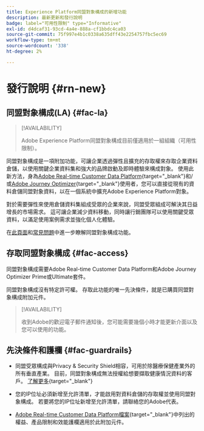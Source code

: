 ```yaml
---
title: Experience Platform同盟對象構成的新增功能
description: 最新更新和發行說明
badge: label="可用性限制" type="Informative"
exl-id: d4dcaf31-93cd-4a4e-888a-cf1bbdc4ca03
source-git-commit: 75f997e4b1c0338a635dff43e2254757fbc5ec69
workflow-type: tm+mt
source-wordcount: '338'
ht-degree: 2%

---
```


# 發行說明 {#rn-new}

## 同盟對象構成(LA) {#fac-la}

>[!AVAILABILITY]
>
>Adobe Experience Platform同盟對象構成目前僅適用於一組組織（可用性限制）。
>

同盟對象構成是一項附加功能，可讓企業透過彈性且擴充的存取權來存取企業資料倉儲，以使用關鍵企業資料集和強大的品牌啟動及即時體驗來構成對象。 使用此新方法，身為[Adobe Real-time Customer Data Platform](https://experienceleague.adobe.com/en/docs/experience-platform/segmentation/home){target="_blank"}和/或[Adobe Journey Optimizer](https://experienceleague.adobe.com/zh-hant/docs/journey-optimizer/using/ajo-home){target="_blank"}使用者，您可以直接從現有的資料倉儲同盟對象資料，以在一個系統中擴充Adobe Experience Platform對象。

對於需要彈性來使用倉儲資料集組成受眾的企業來說，同盟受眾組成可解決其日益增長的市場需求。 這可讓企業減少資料移動，同時讓行銷團隊可以使用關鍵受眾資料，以滿足使用案例需求並強化個人化體驗。  

在[此頁面](get-started.md)和[常見問題](get-started.md#faq)中進一步瞭解同盟對象構成功能。

## 存取同盟對象構成 {#fac-access}

同盟對象構成需要Adobe Real-time Customer Data Platform和Adobe Journey Optimizer Prime或Ultimate套件。

同盟對象構成沒有特定許可權。 存取此功能的唯一先決條件，就是已購買同盟對象構成附加元件。

>[!AVAILABILITY]
>
>收到Adobe的歡迎電子郵件通知後，您可能需要幾個小時才能更新介面以及您可以使用的功能。
>

## 先決條件和護欄 {#fac-guardrails}

* 同盟受眾構成與Privacy &amp; Security Shield相容，可用於除醫療保健產業外的所有垂直產業。 目前，同盟對象構成無法授權給想要擷取健康情況資料的客戶。 [了解更多](https://experienceleague.adobe.com/en/docs/events/customer-data-management-voices-recordings/governance/healthcare-shield){target="_blank"}

* 您的IP位址必須新增至允許清單，才能啟用對資料倉儲的存取權並使用同盟對象構成。 若要將您的IP位址新增至允許清單，請聯絡您的Adobe代表。

* [Adobe Real-time Customer Data Platform檔案](https://experienceleague.adobe.com/en/docs/experience-platform/profile/guardrails){target="_blank"}中列出的權益、產品限制和效能護欄適用於此附加元件。
